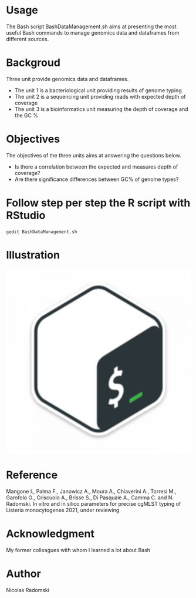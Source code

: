 # Usage
The Bash script BashDataManagement.sh aims at presenting the most useful Bash commands to manage genomics data and dataframes from different sources.
# Backgroud
Three unit provide genomics data and dataframes.
- The unit 1 is a bacteriological unit providing results of genome typing
- The unit 2 is a sequencing unit providing reads with expected depth of coverage
- The unit 3 is a bioinformatics unit measuring the depth of coverage and the GC %
# Objectives
The objectives of the three units aims at answering the questions below.
- Is there a correlation between the expected and measures depth of coverage?
- Are there significance differences between GC% of genome types?
# Follow step per step the R script with RStudio
```
gedit BashDataManagement.sh
```
# Illustration
![PCA figure](https://github.com/Nicolas-Radomski/BashDataManagement/blob/main/illustration.png)
# Reference
Mangone I., Palma F., Janowicz A., Moura A., Chiaverini A., Torresi M., Garofolo G., Criscuolo A., Brisse S., Di Pasquale A., Camma C. and N. Radomski. In vitro and in silico parameters for precise cgMLST typing of Listeria monocytogenes 2021, under reviewing
# Acknowledgment
My former colleagues with whom I learned a lot about Bash
# Author
Nicolas Radomski

